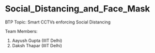 # Social_Distancing_and_Face_Mask

BTP Topic: Smart CCTVs enforcing Social Distancing

Team Members:
1. Aayush Gupta (IIIT Delhi)
2. Daksh Thapar (IIIT Delhi)
